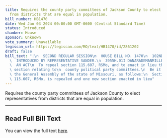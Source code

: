 ```yaml
---
title: Requires the county party committees of Jackson County to elect representatives
  from districts that are equal in population.
bill_number: HB1470
date: Wed Jan 03 2024 00:00:00 GMT-0600 (Central Standard Time)
status: Introduced
chamber: House
sponsor: Unknown
vote_summary: Unavailable
legiscan_url: https://legiscan.com/MO/text/HB1470/id/2861202
draft: false
bill_text: "|\n  SECOND REGULAR SESSION\n  HOUSE BILL NO. 1470\n  102ND GENERAL ASSEMBLY\n\
  \  INTRODUCED BY REPRESENTATIVE SANDER.\n  3955H.01I DANARADEMANMILLER,ChiefClerk\n\
  \  AN ACT\n  To repeal section 115.607, RSMo, and to enact in lieu thereof one new\
  \ section relating to\n  county political party committees.\n  Be it enacted by\
  \ the General Assembly of the state of Missouri, as follows:\n  Section A. Section\
  \ 115.607, RSMo, is repealed and one new section enacted in lieu"
---
```

Requires the county party committees of Jackson County to elect representatives from districts that are equal in population.

---

## Read Full Bill Text

You can view the full text [here](https://legiscan.com/MO/text/HB1470/id/2861202).
